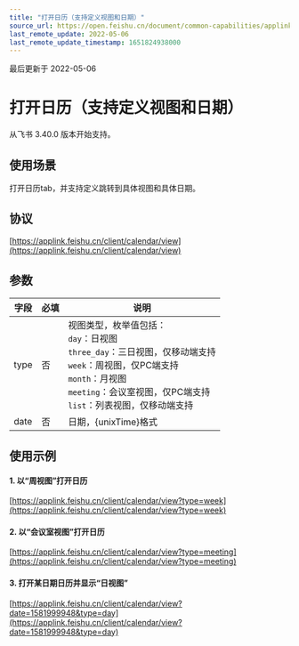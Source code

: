 ```yaml
---
title: "打开日历（支持定义视图和日期）"
source_url: https://open.feishu.cn/document/common-capabilities/applink-protocol/supported-protocol/open-calender/open-a-calendar-and-support-to-define-view-and-date
last_remote_update: 2022-05-06
last_remote_update_timestamp: 1651824938000
---
```

最后更新于 2022-05-06

# 打开日历（支持定义视图和日期） 
从飞书 3.40.0 版本开始支持。

## 使用场景
打开日历tab，并支持定义跳转到具体视图和具体日期。

## 协议
[https://applink.feishu.cn/client/calendar/view](https://applink.feishu.cn/client/calendar/view)

##  参数

| 字段         | 必填           | 说明        | 
| --------- | --------------- | -------   | 
|type | 否         | 视图类型，枚举值包括：<br> `day`：日视图 <br>`three_day`：三日视图，仅移动端支持<br> `week`：周视图，仅PC端支持 <br>  `month`：月视图<br> `meeting`：会议室视图，仅PC端支持 <br> `list`：列表视图，仅移动端支持| 
|date|否         |日期，{unixTime}格式|

## 使用示例
#### 1. 以“周视图”打开日历

[https://applink.feishu.cn/client/calendar/view?type=week](https://applink.feishu.cn/client/calendar/view?type=week)
#### 2. 以“会议室视图”打开日历

[https://applink.feishu.cn/client/calendar/view?type=meeting](https://applink.feishu.cn/client/calendar/view?type=meeting)

#### 3. 打开某日期日历并显示“日视图”

[https://applink.feishu.cn/client/calendar/view?date=1581999948&type=day](https://applink.feishu.cn/client/calendar/view?date=1581999948&type=day)
